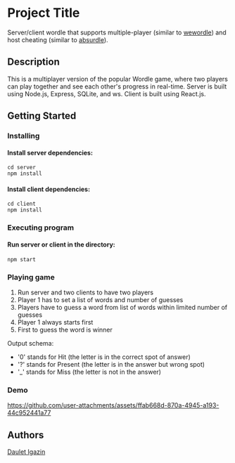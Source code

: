 # Project Title

Server/client wordle that supports multiple-player (similar to [wewordle](https://wewordle.org/)) and host cheating (similar to [absurdle](https://absurdle.online/)).

## Description

This is a multiplayer version of the popular Wordle game, where two players can play together and see each other's progress in real-time. Server is built using Node.js, Express, SQLite, and ws. Client is built using React.js.

## Getting Started

### Installing

#### Install server dependencies:

```
cd server
npm install
```

#### Install client dependencies:

```
cd client
npm install
```

### Executing program

#### Run server or client in the directory:
```
npm start
```

### Playing game
1. Run server and two clients to have two players
2. Player 1 has to set a list of words and number of guesses
3. Players have to guess a word from list of words within limited number of guesses
4. Player 1 always starts first
5. First to guess the word is winner

Output schema:
* '0' stands for Hit (the letter is in the correct spot of answer)
* '?' stands for Present (the letter is in the answer but wrong spot)
* '_' stands for Miss (the letter is not in the answer)

### Demo
https://github.com/user-attachments/assets/ffab668d-870a-4945-a193-44c952441a77

## Authors

[Daulet Igazin](https://github.com/Drace2108)
